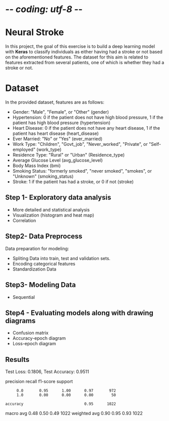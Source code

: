 # -*- coding: utf-8 -*-

# Neural Stroke

In this project, the goal of this exercise is to build a deep learning model with **Keras** to classify individuals as either having had a stroke or not based on the aforementioned features.
The dataset for this aim is related to features extracted from several patients, one of which is whether they had a stroke or not.

# Dataset
In the provided dataset, features are as follows:

*   Gender: "Male", "Female", or "Other" (gender)
*   Hypertension: 0 if the patient does not have high blood pressure, 1 if the patient has high blood pressure (hypertension)
*   Heart Disease: 0 if the patient does not have any heart disease, 1 if the patient has heart disease (heart_disease)
*   Ever Married: "No" or "Yes" (ever_married)
*   Work Type: "Children", "Govt_job", "Never_worked", "Private", or "Self-employed" (work_type)
*   Residence Type: "Rural" or "Urban" (Residence_type)
*   Average Glucose Level (avg_glucose_level)
*   Body Mass Index (bmi)
*   Smoking Status: "formerly smoked", "never smoked", "smokes", or "Unknown" (smoking_status)
*   Stroke: 1 if the patient has had a stroke, or 0 if not (stroke)

## Step 1- Exploratory data analysis

*   More detailed and statistical analysis
*   Visualization (histogram and heat map)
*   Correlation

## Step2- Data Preprocess

Data preparation for modeling:

*   Spliting Data into train, test and validation sets.
*   Encoding categorical features
*   Standardization Data

## Step3- Modeling Data
*   Sequential


## Step4 - Evaluating models along with drawing diagrams
*   Confusion matrix
*   Accuracy-epoch diagram
*   Loss-epoch diagram

## Results
Test Loss: 0.1806, Test Accuracy: 0.9511

precision    recall  f1-score   support

         0.0       0.95      1.00      0.97       972
         1.0       0.00      0.00      0.00        50

    accuracy                           0.95      1022
   macro avg       0.48      0.50      0.49      1022
weighted avg       0.90      0.95      0.93      1022
